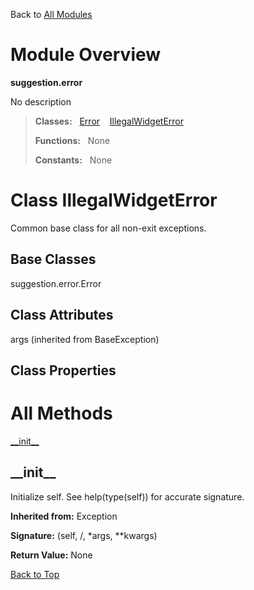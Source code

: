 Back to [All Modules](https://github.com/pyrustic/suggestion/blob/master/docs/modules/README.md#readme)

# Module Overview

**suggestion.error**
 
No description

> **Classes:** &nbsp; [Error](https://github.com/pyrustic/suggestion/blob/master/docs/modules/content/suggestion.error/content/classes/Error.md#class-error) &nbsp;&nbsp; [IllegalWidgetError](https://github.com/pyrustic/suggestion/blob/master/docs/modules/content/suggestion.error/content/classes/IllegalWidgetError.md#class-illegalwidgeterror)
>
> **Functions:** &nbsp; None
>
> **Constants:** &nbsp; None

# Class IllegalWidgetError
Common base class for all non-exit exceptions.

## Base Classes
suggestion.error.Error

## Class Attributes
args (inherited from BaseException)

## Class Properties


# All Methods
[\_\_init\_\_](#__init__)

## \_\_init\_\_
Initialize self.  See help(type(self)) for accurate signature.

**Inherited from:** Exception

**Signature:** (self, /, \*args, \*\*kwargs)





**Return Value:** None

[Back to Top](#module-overview)



